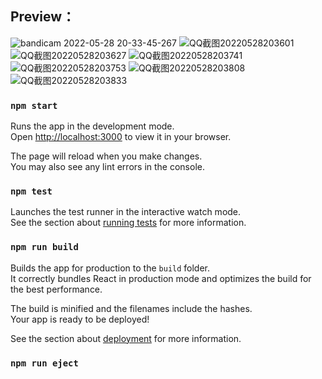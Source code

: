 

## Preview：

![bandicam 2022-05-28 20-33-45-267](https://user-images.githubusercontent.com/65069676/170826177-aaf3cccb-cf0e-462d-bc7b-7f768510f546.jpg)
![QQ截图20220528203601](https://user-images.githubusercontent.com/65069676/170826179-f69afa0f-f714-4ea7-b5eb-f5030d5a6c12.png)
![QQ截图20220528203627](https://user-images.githubusercontent.com/65069676/170826180-34d5f567-52bf-4070-8a03-5cf88b77c148.png)
![QQ截图20220528203741](https://user-images.githubusercontent.com/65069676/170826181-5cebb766-6de6-4003-9671-f66622d0b8c8.png)
![QQ截图20220528203753](https://user-images.githubusercontent.com/65069676/170826182-28d75589-0cdd-478e-9a76-9b9680683e7f.png)
![QQ截图20220528203808](https://user-images.githubusercontent.com/65069676/170826183-4462e7e1-febc-4543-9eae-acd3a23e172a.png)
![QQ截图20220528203833](https://user-images.githubusercontent.com/65069676/170826184-3f2c42d1-7d75-4d09-b196-89fe54f253bc.png)



### `npm start`

Runs the app in the development mode.\
Open [http://localhost:3000](http://localhost:3000) to view it in your browser.

The page will reload when you make changes.\
You may also see any lint errors in the console.

### `npm test`

Launches the test runner in the interactive watch mode.\
See the section about [running tests](https://facebook.github.io/create-react-app/docs/running-tests) for more information.

### `npm run build`

Builds the app for production to the `build` folder.\
It correctly bundles React in production mode and optimizes the build for the best performance.

The build is minified and the filenames include the hashes.\
Your app is ready to be deployed!

See the section about [deployment](https://facebook.github.io/create-react-app/docs/deployment) for more information.

### `npm run eject`



